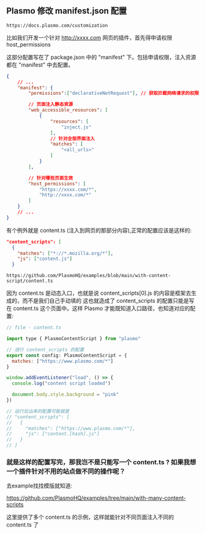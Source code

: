 ## Plasmo 修改 manifest.json 配置
`https://docs.plasmo.com/customization`

比如我们开发一个针对 http://xxxx.com 网页的插件，首先得申请权限 host_permissions

这部分配置写在了 package.json 中的 "manifest" 下。包括申请权限，注入资源都在 "manifest" 中去配置。
```json
{
	// ...
	"manifest": {
		"permissions":["declarativeNetRequest"], // 获取拦截网络请求的权限

		// 页面注入静态资源
		"web_accessible_resources": [
			{
				"resources": [
					"inject.js"
				],
				// 针对全部界面注入
				"matches": [
					"<all_urls>"
				]
			}
		],

		// 针对哪些页面生效
		"host_permissions": [
			"https://xxxx.com/*",
			"http://xxxx.com/*"
		]
	}
	// ...
}
```

有个例外就是 content.ts (注入到网页的那部分内容),正常的配置应该是这样的:
```json
"content_scripts": [
  {
    "matches": ["*://*.mozilla.org/*"],
    "js": ["content.js"]
  }
```

`https://github.com/PlasmoHQ/examples/blob/main/with-content-script/content.ts`

因为 content.ts 是动态入口，也就是说 content_scripts[0].js 的内容是框架去生成的，而不是我们自己手动填的
这也就造成了 content_scripts 的配置只能是写在 content.ts 这个页面中。这样 Plasmo 才能既知道入口路径，也知道对应的配置:
```js
// file - content.ts

import type { PlasmoContentScript } from "plasmo"

// 进行 content_scripts 的配置
export const config: PlasmoContentScript = {
  matches: ["https://www.plasmo.com/*"]
}

window.addEventListener("load", () => {
  console.log("content script loaded")

  document.body.style.background = "pink"
})

// 运行后出来的配置可能就是
// "content_scripts": [
//   {
//     "matches": ["https://www.plasmo.com/*"],
//     "js": ["content.[hash].js"]
//   }
// ]
```

### 就是这样的配置写完，那我岂不是只能写一个 content.ts ? 如果我想一个插件针对不用的站点做不同的操作呢？
去example找找模版就知道:

https://github.com/PlasmoHQ/examples/tree/main/with-many-content-scripts

这里提供了多个 content.ts 的示例，这样就能针对不同页面注入不同的 content.ts 了

